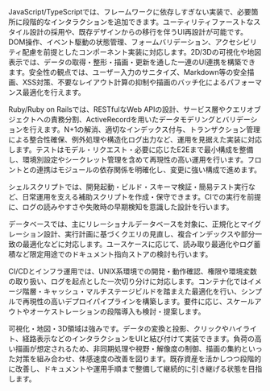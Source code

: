 JavaScript/TypeScriptでは、フレームワークに依存しすぎない実装で、必要箇所に段階的なインタラクションを追加できます。ユーティリティファーストなスタイル設計の採用や、既存デザインからの移行を伴うUI再設計が可能です。DOM操作、イベント駆動の状態管理、フォームバリデーション、アクセシビリティ配慮を前提としたコンポーネント実装に対応します。2D/3Dの可視化や地図表示では、データの取得・整形・描画・更新を通した一連のUI連携を構築できます。安全性の観点では、ユーザー入力のサニタイズ、Markdown等の安全描画、XSS対策、不要なレイアウト計算の抑制や描画のバッチ化によるパフォーマンス最適化を行えます。

Ruby/Ruby on Railsでは、RESTfulなWeb APIの設計、サービス層やクエリオブジェクトへの責務分割、ActiveRecordを用いたデータモデリングとバリデーションを行えます。N+1の解消、適切なインデックス付与、トランザクション管理による整合性確保、例外処理や構造化ログ出力など、運用を見据えた実装に対応します。テストはモデル・リクエスト・必要に応じたE2Eまで最小構成を整備し、環境別設定やシークレット管理を含めて再現性の高い運用を行います。フロントとの連携はモジュールの依存関係を明確化し、変更に強い構成で進めます。

シェルスクリプトでは、開発起動・ビルド・スキーマ検証・簡易テスト実行など、日常運用を支える補助スクリプトを作成・保守できます。CIでの実行を前提に、ログの読みやすさや失敗時の早期検知を意識した設計を行います。

データベースでは、主にリレーショナルデータベースを対象に、正規化とマイグレーション設計、実行計画に基づくクエリの見直し、複合インデックスや部分一致の最適化などに対応します。ユースケースに応じて、読み取り最適化やログ蓄積など限定用途でのドキュメント指向ストアの検討も行います。

CI/CDとインフラ運用では、UNIX系環境での開発・動作確認、権限や環境変数の取り扱い、ログを起点とした一次切り分けに対応します。コンテナ化ではイメージ階層・キャッシュ・マルチステージビルドを踏まえた最適化を行い、シンプルで再現性の高いデプロイパイプラインを構築します。要件に応じ、スケールアウトやオーケストレーションの段階導入も検討・提案します。

可視化・地図・3D領域は強みです。データの変換と投影、クリックやハイライト、経路表示などのインタラクションをUIと結び付けて実装できます。負荷の高い描画が想定されるため、非同期処理や視野・解像度の制御、描画の集約といった対策を組み合わせ、体感速度の改善を図ります。既存資産を活かしつつ段階的に改善し、ドキュメントや運用手順まで整備して継続的に引き継げる状態を目指します。

